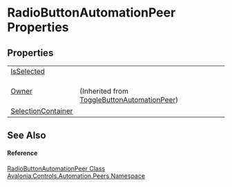 # RadioButtonAutomationPeer Properties




## Properties
<table>
<tr>
<td><a href="P_Avalonia_Controls_Automation_Peers_RadioButtonAutomationPeer_IsSelected">IsSelected</a></td>
<td> </td>
</tr>
<tr>
<td><a href="P_Avalonia_Automation_Peers_ToggleButtonAutomationPeer_Owner">Owner</a></td>
<td><br />(Inherited from <a href="T_Avalonia_Automation_Peers_ToggleButtonAutomationPeer">ToggleButtonAutomationPeer</a>)</td>
</tr>
<tr>
<td><a href="P_Avalonia_Controls_Automation_Peers_RadioButtonAutomationPeer_SelectionContainer">SelectionContainer</a></td>
<td> </td>
</tr>
</table>

## See Also


#### Reference
<a href="T_Avalonia_Controls_Automation_Peers_RadioButtonAutomationPeer">RadioButtonAutomationPeer Class</a>  
<a href="N_Avalonia_Controls_Automation_Peers">Avalonia.Controls.Automation.Peers Namespace</a>  
